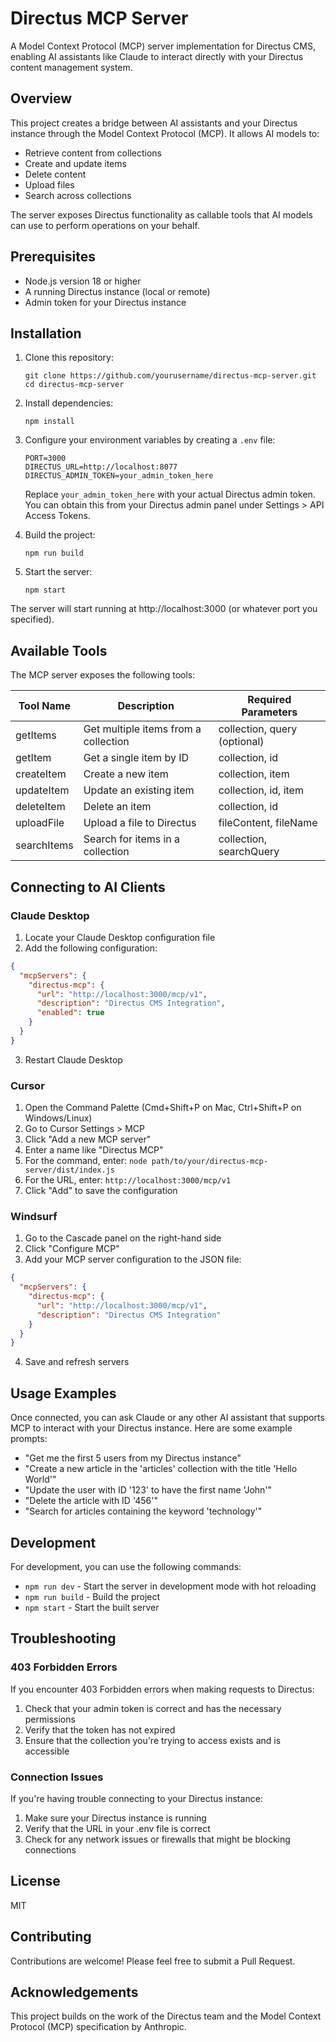 # Directus MCP Server

A Model Context Protocol (MCP) server implementation for Directus CMS, enabling AI assistants like Claude to interact directly with your Directus content management system.

## Overview

This project creates a bridge between AI assistants and your Directus instance through the Model Context Protocol (MCP). It allows AI models to:

- Retrieve content from collections
- Create and update items
- Delete content
- Upload files
- Search across collections

The server exposes Directus functionality as callable tools that AI models can use to perform operations on your behalf.

## Prerequisites

- Node.js version 18 or higher
- A running Directus instance (local or remote)
- Admin token for your Directus instance

## Installation

1. Clone this repository:
   ```
   git clone https://github.com/yourusername/directus-mcp-server.git
   cd directus-mcp-server
   ```

2. Install dependencies:
   ```
   npm install
   ```

3. Configure your environment variables by creating a `.env` file:
   ```
   PORT=3000
   DIRECTUS_URL=http://localhost:8077
   DIRECTUS_ADMIN_TOKEN=your_admin_token_here
   ```

   Replace `your_admin_token_here` with your actual Directus admin token. You can obtain this from your Directus admin panel under Settings > API Access Tokens.

4. Build the project:
   ```
   npm run build
   ```

5. Start the server:
   ```
   npm start
   ```

The server will start running at http://localhost:3000 (or whatever port you specified).

## Available Tools

The MCP server exposes the following tools:

| Tool Name | Description | Required Parameters |
|-----------|-------------|---------------------|
| getItems | Get multiple items from a collection | collection, query (optional) |
| getItem | Get a single item by ID | collection, id |
| createItem | Create a new item | collection, item |
| updateItem | Update an existing item | collection, id, item |
| deleteItem | Delete an item | collection, id |
| uploadFile | Upload a file to Directus | fileContent, fileName |
| searchItems | Search for items in a collection | collection, searchQuery |

## Connecting to AI Clients

### Claude Desktop

1. Locate your Claude Desktop configuration file
2. Add the following configuration:

```json
{
  "mcpServers": {
    "directus-mcp": {
      "url": "http://localhost:3000/mcp/v1",
      "description": "Directus CMS Integration",
      "enabled": true
    }
  }
}
```

3. Restart Claude Desktop

### Cursor

1. Open the Command Palette (Cmd+Shift+P on Mac, Ctrl+Shift+P on Windows/Linux)
2. Go to Cursor Settings > MCP
3. Click "Add a new MCP server"
4. Enter a name like "Directus MCP"
5. For the command, enter: `node path/to/your/directus-mcp-server/dist/index.js`
6. For the URL, enter: `http://localhost:3000/mcp/v1`
7. Click "Add" to save the configuration

### Windsurf

1. Go to the Cascade panel on the right-hand side
2. Click "Configure MCP"
3. Add your MCP server configuration to the JSON file:
```json
{
  "mcpServers": {
    "directus-mcp": {
      "url": "http://localhost:3000/mcp/v1",
      "description": "Directus CMS Integration"
    }
  }
}
```
4. Save and refresh servers

## Usage Examples

Once connected, you can ask Claude or any other AI assistant that supports MCP to interact with your Directus instance. Here are some example prompts:

- "Get me the first 5 users from my Directus instance"
- "Create a new article in the 'articles' collection with the title 'Hello World'"
- "Update the user with ID '123' to have the first name 'John'"
- "Delete the article with ID '456'"
- "Search for articles containing the keyword 'technology'"

## Development

For development, you can use the following commands:

- `npm run dev` - Start the server in development mode with hot reloading
- `npm run build` - Build the project
- `npm start` - Start the built server

## Troubleshooting

### 403 Forbidden Errors

If you encounter 403 Forbidden errors when making requests to Directus:

1. Check that your admin token is correct and has the necessary permissions
2. Verify that the token has not expired
3. Ensure that the collection you're trying to access exists and is accessible

### Connection Issues

If you're having trouble connecting to your Directus instance:

1. Make sure your Directus instance is running
2. Verify that the URL in your .env file is correct
3. Check for any network issues or firewalls that might be blocking connections

## License

MIT

## Contributing

Contributions are welcome! Please feel free to submit a Pull Request.

## Acknowledgements

This project builds on the work of the Directus team and the Model Context Protocol (MCP) specification by Anthropic. 